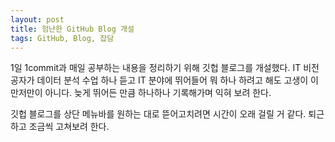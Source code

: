 ```yaml
---
layout: post
title: 험난한 GitHub Blog 개설
tags: GitHub, Blog, 잡담
---
```


1일 1commit과 매일 공부하는 내용을 정리하기 위해 깃헙 블로그를 개설했다.
IT 비전공자가 데이터 분석 수업 하나 듣고 IT 분야에 뛰어들어 뭐 하나 하려고 해도 고생이 이만저만이 아니다.
늦게 뛰어든 만큼 하나하나 기록해가며 익혀 보려 한다.

깃헙 블로그를 상단 메뉴바를 원하는 대로 뜯어고치려면 시간이 오래 걸릴 거 같다.
퇴근하고 조금씩 고쳐보려 한다.
